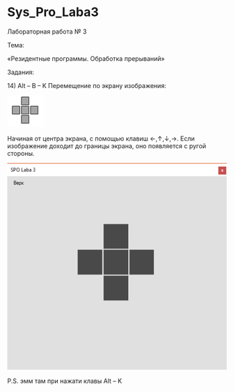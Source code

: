# Sys_Pro_Laba3
Лабораторная работа № 3

Тема:<p>«Резидентные программы. Обработка прерываний»</p>

Задания: <p>14) Alt – B – K Перемещение по экрану изображения:</p>
<p></p>
<img src="https://github.com/Syrym-Joli/Sys_Pro_Laba3/blob/master/Code/scrin/0.png" alt="фигура">
<p></p>

<p>Начиная от центра экрана, с помощью клавиш ←,↑,↓,→. Если изображение доходит до границы экрана, оно появляется с ругой стороны.</p>

<p></p>
<img src="https://github.com/Syrym-Joli/Sys_Pro_Laba3/blob/master/Code/scrin/1.png" alt="scrin">


<p>P.S. эмм там при нажати клавы Alt – K </p>

